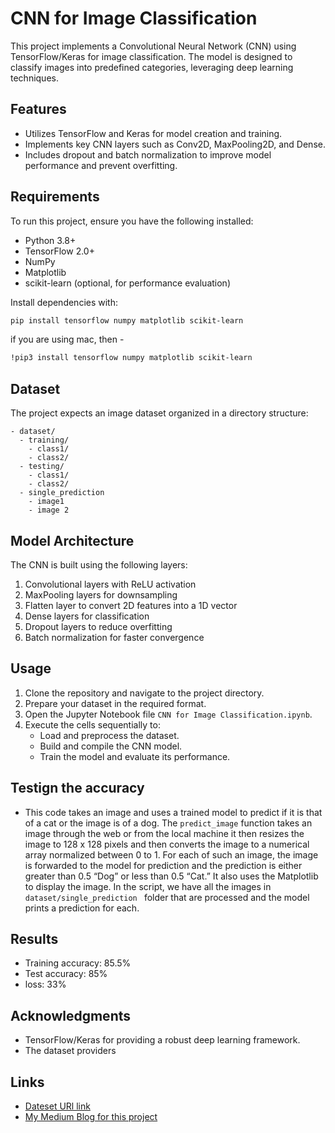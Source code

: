 # CNN for Image Classification

This project implements a Convolutional Neural Network (CNN) using TensorFlow/Keras for image classification. The model is designed to classify images into predefined categories, leveraging deep learning techniques.

## Features
- Utilizes TensorFlow and Keras for model creation and training.
- Implements key CNN layers such as Conv2D, MaxPooling2D, and Dense.
- Includes dropout and batch normalization to improve model performance and prevent overfitting.

## Requirements
To run this project, ensure you have the following installed:
- Python 3.8+
- TensorFlow 2.0+
- NumPy
- Matplotlib
- scikit-learn (optional, for performance evaluation)

Install dependencies with:
```bash
pip install tensorflow numpy matplotlib scikit-learn
```
if you are using mac, then -
```bash
!pip3 install tensorflow numpy matplotlib scikit-learn
```

## Dataset
The project expects an image dataset organized in a directory structure:
```
- dataset/
  - training/
    - class1/
    - class2/
  - testing/
    - class1/
    - class2/
  - single_prediction
    - image1
    - image 2

```


## Model Architecture
The CNN is built using the following layers:
1. Convolutional layers with ReLU activation
2. MaxPooling layers for downsampling
3. Flatten layer to convert 2D features into a 1D vector
4. Dense layers for classification
5. Dropout layers to reduce overfitting
6. Batch normalization for faster convergence

## Usage
1. Clone the repository and navigate to the project directory.
2. Prepare your dataset in the required format.
3. Open the Jupyter Notebook file `CNN for Image Classification.ipynb`.
4. Execute the cells sequentially to:
   - Load and preprocess the dataset.
   - Build and compile the CNN model.
   - Train the model and evaluate its performance.

## Testign the accuracy
- This code takes an image and uses a trained model to predict if it is that of a cat or the image is of a dog. The `predict_image` function takes an image through the web or from the local machine it then resizes the image to 128 x 128 pixels and then converts the image to a numerical array normalized between 0 to 1. For each of such an image, the image is forwarded to the model for prediction and the prediction is either greater than 0.5 “Dog” or less than 0.5 “Cat.” It also uses the Matplotlib to display the image. In the script, we have all the images in `dataset/single_prediction ` folder that are processed and the model prints a prediction for each.

## Results
- Training accuracy: 85.5%
- Test accuracy: 85%
- loss: 33%



## Acknowledgments
- TensorFlow/Keras for providing a robust deep learning framework.
- The dataset providers 

## Links
- [Dateset URl link](https://drive.google.com/drive/folders/1weohtLncBZtJu3K7Nxg_lhG1Di31HwBx?usp=sharing)
- [My Medium Blog for this project](https://medium.com/@saminyeaser1/image-classification-using-cnn-d1c4f27cc700)
